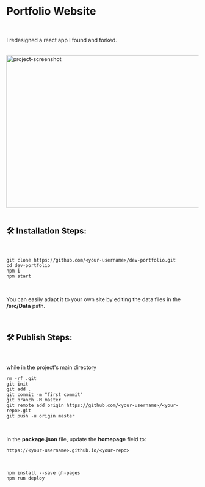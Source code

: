 <h1 align="left" id="title">Portfolio Website</h1>
<br>
<p id="description">I redesigned a react app I found and forked.</p>


<br>

<img src="https://raw.githubusercontent.com/erenakbas57/Portfolio/master/src/assets/portfolio.png" alt="project-screenshot" width="900" height="400/">
<br><br>
<h2>🛠️ Installation Steps:</h2>
<br>


```
git clone https://github.com/<your-username>/dev-portfolio.git
cd dev-portfolio
npm i
npm start
```
<br>

You can easily adapt it to your own site by editing the data files in the **/src/Data** path.

<br>


<h2>🛠 Publish Steps:</h2>
<br>

while in the project's main directory

```
rm -rf .git
git init
git add .
git commit -m "first commit"
git branch -M master
git remote add origin https://github.com/<your-username>/<your-repo>.git
git push -u origin master
```
<br>

In the **package.json** file, update the **homepage** field to: 

```
https://<your-username>.github.io/<your-repo>
```

<br>

```
npm install --save gh-pages
npm run deploy
```
